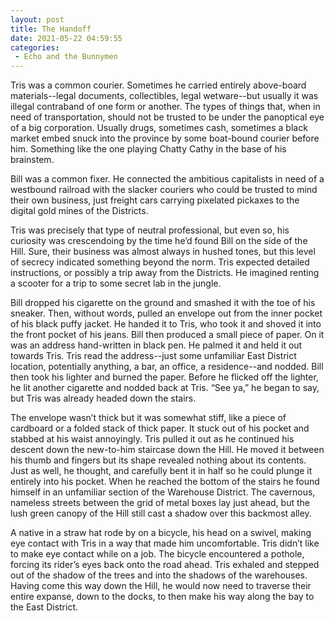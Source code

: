 ```yaml
---
layout: post
title: The Handoff
date: 2021-05-22 04:59:55
categories:
 - Echo and the Bunnymen
---
```


Tris was a common courier. Sometimes he carried entirely above-board materials--legal documents, collectibles, legal wetware--but usually it was illegal contraband of one form or another. The types of things that, when in need of transportation, should not be trusted to be under the panoptical eye of a big corporation. Usually drugs, sometimes cash, sometimes a black market embed snuck into the province by some boat-bound courier before him. Something like the one playing Chatty Cathy in the base of his brainstem.&nbsp;

Bill was a common fixer. He connected the ambitious capitalists in need of a westbound railroad with the slacker couriers who could be trusted to mind their own business, just freight cars carrying pixelated pickaxes to the digital gold mines of the Districts.

Tris was precisely that type of neutral professional, but even so, his curiosity was crescendoing by the time he’d found Bill on the side of the Hill. Sure, their business was almost always in hushed tones, but this level of secrecy indicated something beyond the norm. Tris expected detailed instructions, or possibly a trip away from the Districts. He imagined renting a scooter for a trip to some secret lab in the jungle.

Bill dropped his cigarette on the ground and smashed it with the toe of his sneaker. Then, without words, pulled an envelope out from the inner pocket of his black puffy jacket. He handed it to Tris, who took it and shoved it into the front pocket of his jeans. Bill then produced a small piece of paper. On it was an address hand-written in black pen. He palmed it and held it out towards Tris. Tris read the address--just some unfamiliar East District location, potentially anything, a bar, an office, a residence--and nodded. Bill then took his lighter and burned the paper. Before he flicked off the lighter, he lit another cigarette and nodded back at Tris. “See ya,” he began to say, but Tris was already headed down the stairs.

The envelope wasn’t thick but it was somewhat stiff, like a piece of cardboard or a folded stack of thick paper. It stuck out of his pocket and stabbed at his waist annoyingly. Tris pulled it out as he continued his descent down the new-to-him staircase down the Hill. He moved it between his thumb and fingers but its shape revealed nothing about its contents. Just as well, he thought, and carefully bent it in half so he could plunge it entirely into his pocket. When he reached the bottom of the stairs he found himself in an unfamiliar section of the Warehouse District. The cavernous, nameless streets between the grid of metal boxes lay just ahead, but the lush green canopy of the Hill still cast a shadow over this backmost alley.&nbsp;

A native in a straw hat rode by on a bicycle, his head on a swivel, making eye contact with Tris in a way that made him uncomfortable. Tris didn’t like to make eye contact while on a job. The bicycle encountered a pothole, forcing its rider’s eyes back onto the road ahead. Tris exhaled and stepped out of the shadow of the trees and into the shadows of the warehouses. Having come this way down the Hill, he would now need to traverse their entire expanse, down to the docks, to then make his way along the bay to the East District.
